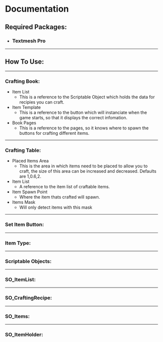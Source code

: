 # **Documentation**

## **Required Packages**:

- ### Textmesh Pro
___
## **How To Use**:
___
### **Crafting Book**:
- Item List
    - This is a reference to the Scriptable Object which holds the data for recipies you can craft.
- Item Template
    - This is a reference to the button which will instanciate when the game starts, so that it displays the correct infomation.
- Book Pages
    - This is a reference to the pages, so it knows where to spawn the buttons for crafting different items.
___
### **Crafting Table**:
- Placed Items Area
    - This is the area in which items need to be placed to allow you to craft, the size of this area can be increased and decreased. Defaults are 1,0.6,2.
- Item List
    - A reference to the item list of craftable items.
- Item Spawn Point
    - Where the item thats crafted will spawn.
- Items Mask
    - Will only detect items with this mask
___
### **Set Item Button**:
___
### **Item Type**:
___
### **Scriptable Objects**:
___
### **SO_ItemList**:
___
### **SO_CraftingRecipe**:
___
### **SO_Items**:
___
### **SO_ItemHolder**: